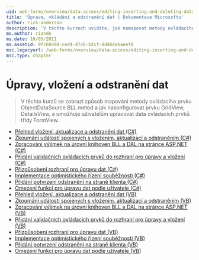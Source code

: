 ```yaml
---
uid: web-forms/overview/data-access/editing-inserting-and-deleting-data/index
title: 'Úprava, vkládání a odstranění dat | Dokumentace Microsoftu'
author: rick-anderson
description: 'V těchto kurzech uvidíte, jak namapovat metody ovládacího prvku ObjectDataSource metody knihoven BLL a konfigurace ovládacího prvku GridView, DetailsView a FormView co...'
ms.author: riande
ms.date: 10/05/2011
ms.assetid: 9fc60498-ced4-47c6-b2cf-8d464e6aeef8
msc.legacyurl: /web-forms/overview/data-access/editing-inserting-and-deleting-data
msc.type: chapter
---
```

<a name="editing-inserting-and-deleting-data"></a>Úpravy, vložení a odstranění dat
====================
> V těchto kurzů se zobrazí způsob mapování metody ovládacího prvku ObjectDataSource BLL metod a jak nakonfigurovat prvku GridView, DetailsView, a umožňuje uživatelům upravovat data ovládacích prvků třídy FormView.


- [Přehled vložení, aktualizace a odstranění dat (C#)](an-overview-of-inserting-updating-and-deleting-data-cs.md)
- [Zkoumání událostí spojených s vložením, aktualizací a odstraněním (C#)](examining-the-events-associated-with-inserting-updating-and-deleting-cs.md)
- [Zpracování výjimek na úrovni knihoven BLL a DAL na stránce ASP.NET (C#)](handling-bll-and-dal-level-exceptions-in-an-asp-net-page-cs.md)
- [Přidání validačních ovládacích prvků do rozhraní pro úpravy a vložení (C#)](adding-validation-controls-to-the-editing-and-inserting-interfaces-cs.md)
- [Přizpůsobení rozhraní pro úpravu dat (C#)](customizing-the-data-modification-interface-cs.md)
- [Implementace optimistického řízení souběžnosti (C#)](implementing-optimistic-concurrency-cs.md)
- [Přidání potvrzení odstranění na straně klienta (C#)](adding-client-side-confirmation-when-deleting-cs.md)
- [Omezení funkcí pro úpravu dat podle uživatele (C#)](limiting-data-modification-functionality-based-on-the-user-cs.md)
- [Přehled vložení, aktualizace a odstranění dat (VB)](an-overview-of-inserting-updating-and-deleting-data-vb.md)
- [Zkoumání událostí spojených s vložením, aktualizací a odstraněním (VB)](examining-the-events-associated-with-inserting-updating-and-deleting-vb.md)
- [Zpracování výjimek na úrovni knihoven BLL a DAL na stránce ASP.NET (VB)](handling-bll-and-dal-level-exceptions-in-an-asp-net-page-vb.md)
- [Přidání validačních ovládacích prvků do rozhraní pro úpravy a vložení (VB)](adding-validation-controls-to-the-editing-and-inserting-interfaces-vb.md)
- [Přizpůsobení rozhraní pro úpravu dat (VB)](customizing-the-data-modification-interface-vb.md)
- [Implementace optimistického řízení souběžnosti (VB)](implementing-optimistic-concurrency-vb.md)
- [Přidání potvrzení odstranění na straně klienta (VB)](adding-client-side-confirmation-when-deleting-vb.md)
- [Omezení funkcí pro úpravu dat podle uživatele (VB)](limiting-data-modification-functionality-based-on-the-user-vb.md)
